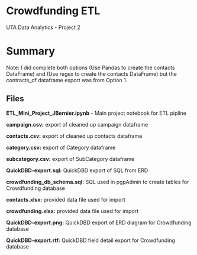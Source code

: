 # Crowdfunding ETL
UTA Data Analytics - Project 2

# Summary

Note: I did complete both options (Use Pandas to create the contacts DataFrame) and (Use regex to create the contacts DataFrame) but the contracts_df dataframe export was from Option 1.  

## Files

**ETL_Mini_Project_JBernier.ipynb** - Main project notebook for ETL pipline

**campaign.csv:** export of cleaned up campaign dataframe

**contacts.csv:** export of cleaned up contacts dataframe

**category.csv:** export of Category dataframe 

**subcategory.csv:** export of SubCategory dataframe 


**QuickDBD-export.sql:** QuickDBD export of SQL from ERD

**crowdfunding_db_schema.sql:** SQL used in pgpAdmin to create tables for Crowdfunding database


**contacts.xlsx:** provided data file used for import

**crowdfunding.xlsx:** provided data file used for import

**QuickDBD-export.png:** QuickDBD export of ERD diagram for Crowdfunding database

**QuickDBD-export.rtf:** QuickDBD field detail export for Crowdfunding database
